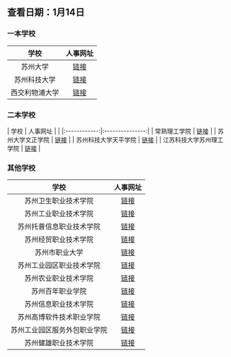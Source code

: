 ## 查看日期：1月14日
### 一本学校
| 学校 | 人事网址 | 
|:------------:|:---------------:|
| 苏州大学 | [链接](http://rsc.suda.edu.cn/102/list.htm) | 
| 苏州科技大学 | [链接](http://hr.usts.edu.cn/xxgk.htm) | 
| 西交利物浦大学 | [链接](https://career15.sapsf.cn/career?company=xjtlu&career%5fns=job%5flisting%5fsummary&navBarLevel=JOB%5fSEARCH&_s.crb=ogkDpjKDsna8QHw3b2RYDvhwT5wwwt%2b9k9BBijjVgJM%3d) | 

### 二本学校
| 学校 | 人事网址 | |
|:------------:|:---------------:|
| 常熟理工学院 | [链接](https://zp.cslg.edu.cn/zpxx1/qtry.htm) | 
| 苏州大学文正学院 | [链接](http://rsc.sdwz.cn/342/list.htm) | 
| 苏州科技大学天平学院 | [链接](http://tpxy.usts.edu.cn/news/news_more.asp?lm2=31) | 
| 江苏科技大学苏州理工学院 | [链接](http://justsit.edu.cn/51/list.htm) | 


### 其他学校
| 学校 | 人事网址 | 
|:------------:|:---------------:|
| 苏州卫生职业技术学院 | [链接](https://www.szhct.edu.cn/xueyuangonggao/) | 
| 苏州工业职业技术学院 | [链接](http://rsszc.siit.edu.cn/1236/list.htm) | 
| 苏州托普信息职业技术学院 | [链接](http://www.szetop.com/list.html?HType=2&CId=2342) | 
| 苏州经贸职业技术学院 | [链接](https://www.szjm.edu.cn/rsc/rcdw/rcyj.htm) | 
| 苏州市职业大学 | [链接](https://www.jssvc.edu.cn/zpxx/) |
| 苏州工业园区职业技术学院 | [链接](http://www.sipits.cn/xwgk1/rczp.htm) | 
| 苏州农业职业技术学院 | [链接](https://www.szai.edu.cn/rsc/rczp.htm) | 
| 苏州百年职业学院 | [链接](http://www.scc.edu.cn/zaopin/) | 
| 苏州信息职业技术学院 | [链接](http://rsszc.siit.edu.cn/1236/list.htm) | 
| 苏州高博软件技术职业学院 | [链接](http://rsc.gist.edu.cn/zpxx/list.htm) | 
| 苏州工业园区服务外包职业学院 | [链接](http://www.siso.edu.cn/) | 
| 苏州健雄职业技术学院 | [链接](http://www.wjxvtc.cn/gbrmwryzp/list.htm) | 
